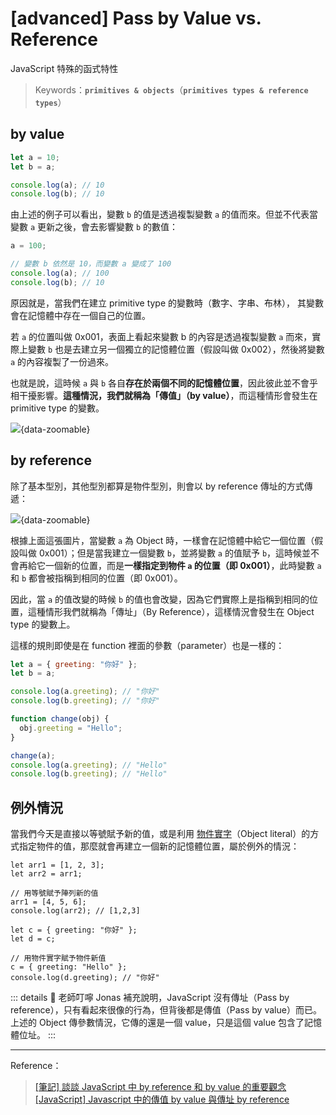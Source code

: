 # [advanced] Pass by Value vs. Reference

<span class="subtitle">JavaScript 特殊的函式特性</span>

> Keywords：**`primitives & objects`**（**`primitives types & reference types`**）

## by value

```javascript
let a = 10;
let b = a;

console.log(a); // 10
console.log(b); // 10
```

由上述的例子可以看出，變數 `b` 的值是透過複製變數 `a` 的值而來。但並不代表當變數 `a` 更新之後，會去影響變數 `b` 的數值：

```javascript
a = 100;

// 變數 b 依然是 10，而變數 a 變成了 100
console.log(a); // 100
console.log(b); // 10
```

原因就是，當我們在建立 primitive type 的變數時（數字、字串、布林）， 其變數會在記憶體中存在一個自己的位置。 <br>

若 `a` 的位置叫做 0x001，表面上看起來變數 b 的內容是透過複製變數 `a` 而來，實際上變數 `b` 也是去建立另一個獨立的記憶體位置（假設叫做 0x002），然後將變數 `a` 的內容複製了一份過來。 <br>

也就是說，這時候 `a` 與 `b` 各自**存在於兩個不同的記憶體位置**，因此彼此並不會乎相干擾影響。**這種情況，我們就稱為「傳值」（by value）**，而這種情形會發生在 primitive type 的變數。

![](/by-value.png){data-zoomable}

## by reference

除了基本型別，其他型別都算是物件型別，則會以 by reference 傳址的方式傳遞：

![](/by-reference.png){data-zoomable}

根據上面這張圖片，當變數 `a` 為 Object 時，一樣會在記憶體中給它一個位置（假設叫做 0x001）；但是當我建立一個變數 `b`，並將變數 `a` 的值賦予 `b`，這時候並不會再給它一個新的位置，而是**一樣指定到物件 `a` 的位置（即 0x001）**，此時變數 `a` 和 `b` 都會被指稱到相同的位置（即 0x001）。 <br>

因此，當 `a` 的值改變的時候 `b` 的值也會改變，因為它們實際上是指稱到相同的位置，這種情形我們就稱為「傳址」（By Reference），這樣情況會發生在 Object type 的變數上。 <br>

這樣的規則即使是在 function 裡面的參數（parameter）也是一樣的：

```javascript
let a = { greeting: "你好" };
let b = a;

console.log(a.greeting); // "你好"
console.log(b.greeting); // "你好"

function change(obj) {
  obj.greeting = "Hello";
}

change(a);
console.log(a.greeting); // "Hello"
console.log(b.greeting); // "Hello"
```

## 例外情況

當我們今天是直接以等號賦予新的值，或是利用 [物件實字](ES6-object-literal.md)（Object literal）的方式指定物件的值，那麼就會再建立一個新的記憶體位置，屬於例外的情況：

```javascript{5}
let arr1 = [1, 2, 3];
let arr2 = arr1;

// 用等號賦予陣列新的值
arr1 = [4, 5, 6];
console.log(arr2); // [1,2,3]
```

```javascript{5}
let c = { greeting: "你好" };
let d = c;

// 用物件實字賦予物件新值
c = { greeting: "Hello" };
console.log(d.greeting); // "你好"
```

::: details 🔑 老師叮嚀
Jonas 補充說明，JavaScript 沒有傳址（Pass by reference），只有看起來很像的行為，但背後都是傳值（Pass by value）而已。 上述的 Object 傳參數情況，它傳的還是一個 value，只是這個 value 包含了記憶體位址。
:::

---

Reference：

> [[筆記] 談談 JavaScript 中 by reference 和 by value 的重要觀念](https://pjchender.blogspot.com/2016/03/javascriptby-referenceby-value.html) <br> [[JavaScript] Javascript 中的傳值 by value 與傳址 by reference](https://medium.com/itsems-frontend/javascript-pass-by-value-reference-sharing-5d6095ae030b)

